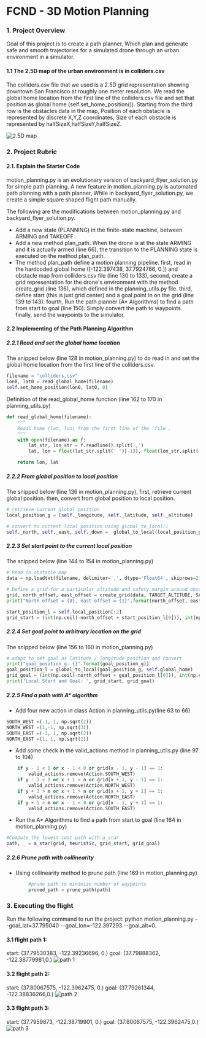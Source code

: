 # FCND - 3D Motion Planning

### 1. Project Overview
Goal of this project is to create a path planner, Which plan and generate safe and smooth trajectories for a simulated drone through an urban environment in a simulator. 

#### 1.1 The 2.5D map of the urban environment is in colliders.csv
The colliders.csv file that we used is a 2.5D grid representation showing downtown San Francisco at roughly one meter resolution. We read the global home location from the first line of the colliders.csv file and set that position as global home (self.set_home_position()).  Starting from the third row is the obstacles data in the map, Position of each obstacle is represented by discrete X,Y,Z coordinates, Size of each obstacle is represented by halfSizeX,halfSizeY,halfSizeZ.

![2.5D map](./images/2.5D_map.png)

### 2. Project Rubric

#### 2.1. Explain the Starter Code
motion_planning.py is an evolutionary version of backyard_flyer_solution.py for simple path planning. A new feature in motion_planning.py is automated path planning with a path planner, While in  backyard_flyer_solution.py, we create a simple square shaped flight path manually.  

The following are the modifications between motion_planning.py and backyard_flyer_solution.py. 

- Add a new state (PLANNING) in the finite-state machine, between ARMING and TAKEOFF. 
- Add a new method plan_path. When the drone is at the state ARMING and it is actually armed (line 66), the transition to the PLANNING state is executed on the method plan_path.
- The method plan_path define a motion planning pipeline. first, read in the hardcoded global home ([-122.397438, 37.7924766, 0.]) and obstacle map from colliders.csv file (line 130 to 133), second, create a grid representation for the drone's environment with the method create_grid (line 136), which defined in the planning_utils.py file. third, define start (this is just grid center) and a goal point in on the grid (line 139 to 143). fourth, Run the path planner (A* Algorithms) to find a path from start to goal
(line 150). Simply convert the path to waypoints. finally, send the waypoints to the simulator.

#### 2.2 Implementing of the Path Planning Algorithm 

##### 2.2.1 Read and set the global home location

The snipped below (line 128 in motion_planning.py) to do read in and set the global home location from the first line of the colliders.csv.

```python
filename = "colliders.csv"
lon0, lat0 = read_global_home(filename)
self.set_home_position(lon0, lat0, 0)        
```   

Definition of the read_global_home function  (line 162 to 170 in planning_utils.py)

```python
def read_global_home(filename):
    """
    Reads home (lat, lon) from the first line of the `file`.
    """
    with open(filename) as f:
        lat_str, lon_str = f.readline().split(',') 
        lat, lon = float(lat_str.split(' ')[-1]), float(lon_str.split(' ')[-1])    

    return lon, lat
```        

##### 2.2.2 From global position to local position 

The snipped below (line 136 in motion_planning.py), first, retrieve current global position.
then, convert from global position to local position.

```python
# retrieve current global position
local_position_g = [self._longitude, self._latitude, self._altitude]

# convert to current local position using global_to_local()
self._north, self._east, self._down =  global_to_local(local_position_g, self.global_home)
``` 

##### 2.2.3 Set start point to the current local position

The snipped below (line 144 to 154 in motion_planning.py)

```python
# Read in obstacle map
data = np.loadtxt(filename, delimiter=',', dtype='Float64', skiprows=2)        

# Define a grid for a particular altitude and safety margin around obstacles
grid, north_offset, east_offset = create_grid(data, TARGET_ALTITUDE, SAFETY_DISTANCE)        
print("North offset = {0}, east offset = {1}".format(north_offset, east_offset))

start_position_l = self.local_position[:2]
grid_start = (int(np.ceil(-north_offset + start_position_l[0])), int(np.ceil(-east_offset + start_position_l[1])))
``` 

##### 2.2.4 Set goal point to arbitrary location on the grid

The snipped below (line 156 to 160 in motion_planning.py)
```python
# adapt to set goal as latitude / longitude position and convert
print("goal_position_g: {}".format(goal_position_g))
goal_position_l = global_to_local(goal_position_g, self.global_home)
grid_goal = (int(np.ceil(-north_offset + goal_position_l[0])), int(np.ceil(-east_offset + goal_position_l[1])))        
print('Local Start and Goal: ', grid_start, grid_goal)

```

##### 2.2.5 Find a path with A* algorithm

- Add four new action in class Action in planning_utils.py(line 63 to 66)

```python
SOUTH_WEST =(-1,-1, np.sqrt(2))
NORTH_WEST =(1,-1, np.sqrt(2))
SOUTH_EAST =(-1, 1, np.sqrt(2))
NORTH_EAST =(1, 1, np.sqrt(2)) 
```
- Add some check in the valid_actions method in planning_utils.py (line 97 to 104)

```python
    if y - 1 < 0 or x - 1 < 0 or grid[x - 1, y - 1] == 1:
        valid_actions.remove(Action.SOUTH_WEST)
    if y - 1 < 0 or x + 1 > n or grid[x + 1, y - 1] == 1:
        valid_actions.remove(Action.NORTH_WEST)
    if y + 1 > m or x + 1 > n or grid[x + 1, y + 1] == 1:
        valid_actions.remove(Action.NORTH_EAST)
    if y + 1 > m or x - 1 < 0 or grid[x - 1, y + 1] == 1:
        valid_actions.remove(Action.SOUTH_EAST)
```

- Run the A* Algorithms to find a path from start to goal (line 164 in motion_planning.py)

```python
#Compute the lowest cost path with a_star
path, _ = a_star(grid, heuristic, grid_start, grid_goal)
```

##### 2.2.6 Prune path with collinearity

- Using collinearity method to prune path (line 169 in motion_planning.py)

```python
        #prune path to minimize number of waypoints
        pruned_path = prune_path(path)
```


### 3. Executing the flight

Run the following command to run the project:
python motion_planning.py --goal_lat=37.795040 --goal_lon=-122.397293 --goal_alt=0.

#### 3.1 flight path 1:  
start: (37.79530383, -122.39236696, 0.)
goal: (37.79888362, -122.38779981,0.)
![path 1](./images/test1.PNG)

#### 3.2 flight path 2:  
start: (37.80067575, -122.3962475, 0.)
goal: (37.79261344, -122.38836266,0.)
![path 2](./images/test2.PNG)

#### 3.3 flight path 3:  
start: (37.7959873, -122.38719901, 0.) 
goal: (37.80067575, -122.3962475,0.)
![path 3](./images/test3.PNG)


